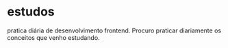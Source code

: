 # estudos
pratica diária de desenvolvimento frontend.
Procuro praticar diariamente os conceitos que venho estudando.
